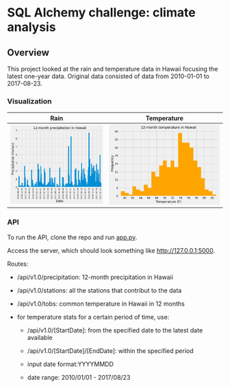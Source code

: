 # SQL Alchemy challenge: climate analysis

## Overview
This project looked at the rain and temperature data in Hawaii focusing the latest one-year data. Original data consisted of data from 2010-01-01 to 2017-08-23.

### Visualization
| Rain | Temperature |
|---------|---------|
| ![12 month precipitation](/images/12monthPrcp.png) | ![12 month temperature](/images/12monthTemp.png)

### API
To run the API, clone the repo and run [app.py](app.py).

Access the server, which should look something like http://127.0.0.1:5000.

Routes:
- /api/v1.0/precipitation: 12-month precipitation in Hawaii

- /api/v1.0/stations: all the stations that contribut to the data

- /api/v1.0/tobs: common temperature in Hawaii in 12 months

* for temperature stats for a certain period of time, use:

    * /api/v1.0/[StartDate]: from the specified date to the latest date available

    * /api/v1.0/[StartDate]/[EndDate]: within the specified period

    * input date format:YYYYMMDD
    * date range: 2010/01/01 - 2017/08/23